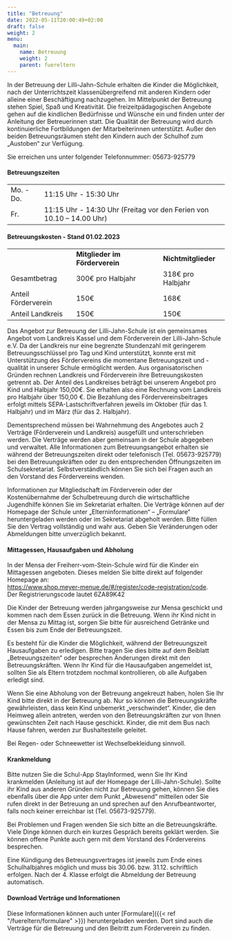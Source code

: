 ```yaml
---
title: "Betreuung"
date: 2022-05-11T20:00:49+02:00
draft: false
weight: 2
menu:
  main:
    name: Betreuung
    weight: 2
    parent: fuereltern
---
```


In der Betreuung der Lilli-Jahn-Schule erhalten die Kinder die Möglichkeit, nach der Unterrichtszeit klassenübergreifend mit anderen Kindern oder alleine einer Beschäftigung nachzugehen. Im Mittelpunkt der Betreuung stehen Spiel, Spaß und Kreativität. Die freizeitpädagogischen Angebote gehen auf die kindlichen Bedürfnisse und Wünsche ein und finden unter der Anleitung der Betreuerinnen statt. Die Qualität der Betreuung wird durch kontinuierliche Fortbildungen der Mitarbeiterinnen unterstützt. Außer den beiden Betreuungsräumen steht den Kindern auch der Schulhof zum „Austoben“ zur Verfügung.

Sie erreichen uns unter folgender Telefonnummer: 05673-925779

#### Betreuungszeiten

<table class="table table-sm  table-bordered">
<tbody>
<tr>
  <td>Mo. - Do.</td>
  <td>11:15 Uhr - 15:30 Uhr</td>
</tr>
<tr>
  <td>Fr.</td>
  <td>11:15 Uhr - 14:30 Uhr  
  (Freitag vor den Ferien von 10.10 – 14.00 Uhr)</td>
</tr>
</tbody>
</table>

#### Betreuungskosten - Stand 01.02.2023

<table class="table">
<tr>
  <td>&nbsp;</td>
  <td class="word-wrap"><b>Mitglieder im Förderverein</b></td>
  <td><b>Nichtmitglieder</b></td>
</tr>
<tr>
  <td>Gesamtbetrag</td>
  <td>300€ pro Halbjahr</td>
  <td>318€ pro Halbjahr</td>
</tr>
<tr>
  <td class="word-wrap">Anteil Förderverein</td>
  <td>150€</td>
  <td>168€</td>
</tr>
<tr>
  <td class="word-wrap">Anteil Landkreis</td>
  <td>150€</td>
  <td>150€</td>
</tr>
</table>

Das Angebot zur Betreuung der Lilli-Jahn-Schule ist ein gemeinsames Angebot vom Landkreis Kassel und dem Förderverein der Lilli-Jahn-Schule e.V. Da der Landkreis nur eine begrenzte Stundenzahl mit geringerem Betreuungsschlüssel pro Tag und Kind unterstützt, konnte erst mit Unterstützung des Fördervereins die momentane Betreuungszeit und -qualität in unserer Schule ermöglicht werden.
Aus organisatorischen Gründen rechnen Landkreis und Förderverein ihre Betreuungskosten getrennt ab. Der Anteil des Landkreises beträgt bei unserem Angebot pro Kind und Halbjahr 150,00€. Sie erhalten also eine Rechnung vom Landkreis pro Halbjahr über 150,00 €.
Die Bezahlung des Fördervereinsbeitrages erfolgt mittels SEPA-Lastschriftverfahren jeweils im Oktober (für das 1. Halbjahr) und im März (für das 2. Halbjahr).

Dementsprechend müssen bei Wahrnehmung des Angebotes auch 2 Verträge (Förderverein und Landkreis) ausgefüllt und unterschrieben werden. Die Verträge werden aber gemeinsam in der Schule abgegeben und verwaltet.
Alle Informationen zum Betreuungsangebot erhalten sie während der Betreuungszeiten direkt oder telefonisch (Tel. 05673-925779) bei den Betreuungskräften oder zu den entsprechenden Öffnungszeiten im Schulsekretariat. Selbstverständlich können Sie sich bei Fragen auch an den Vorstand des Fördervereins wenden.

Informationen zur Mitgliedschaft im Förderverein oder der Kostenübernahme der Schulbetreuung durch die wirtschaftliche Jugendhilfe können Sie im Sekretariat erhalten.
Die Verträge können auf der Homepage der Schule unter „Elterninformationen“ – „Formulare“ heruntergeladen werden oder im Sekretariat abgeholt werden. Bitte füllen Sie den Vertrag vollständig und wahr aus. Geben Sie Veränderungen oder Abmeldungen bitte unverzüglich bekannt.

#### Mittagessen, Hausaufgaben und Abholung

In der Mensa der Freiherr-vom-Stein-Schule wird für die Kinder ein Mittagessen angeboten. Dieses melden Sie bitte direkt auf folgender Homepage an:  
<a href="https://www.shop.meyer-menue.de/#/register/code-registration/code" target="_blank">https://www.shop.meyer-menue.de/#/register/code-registration/code</a>.  
Der Registrierungscode lautet 6ZA89K42

Die Kinder der Betreuung werden jahrgangsweise zur Mensa geschickt und kommen nach dem Essen zurück in die Betreuung. Wenn ihr Kind nicht in der Mensa zu Mittag ist, sorgen Sie bitte für ausreichend Getränke und Essen bis zum Ende der Betreuungszeit.

Es besteht für die Kinder die Möglichkeit, während der Betreuungszeit Hausaufgaben zu erledigen. Bitte tragen Sie dies bitte auf dem Beiblatt „Betreuungszeiten“ oder besprechen Änderungen direkt mit den Betreuungskräften. Wenn Ihr Kind für die Hausaufgaben angemeldet ist, sollten Sie als Eltern trotzdem nochmal kontrollieren, ob alle Aufgaben erledigt sind.

Wenn Sie eine Abholung von der Betreuung angekreuzt haben, holen Sie Ihr Kind bitte direkt in der Betreuung ab. Nur so können die Betreuungskräfte gewährleisten, dass kein Kind unbemerkt „verschwindet“.
Kinder, die den Heimweg allein antreten, werden von den Betreuungskräften zur von Ihnen gewünschten Zeit nach Hause geschickt. Kinder, die mit dem Bus nach Hause fahren, werden zur Bushaltestelle geleitet.

Bei Regen- oder Schneewetter ist Wechselbekleidung sinnvoll.

#### Krankmeldung

Bitte nutzen Sie die Schul-App StayInformed, wenn Sie Ihr Kind krankmelden (Anleitung ist auf der Homepage der Lilli-Jahn-Schule). Sollte ihr Kind aus anderen Gründen nicht zur Betreuung gehen, können Sie dies ebenfalls über die App unter dem Punkt „Abwesend“ mitteilen oder Sie rufen direkt in der Betreuung an und sprechen auf den Anrufbeantworter, falls noch keiner erreichbar ist (Tel. 05673-925779).

Bei Problemen und Fragen wenden Sie sich bitte an die Betreuungskräfte. Viele Dinge können durch ein kurzes Gespräch bereits geklärt werden. Sie können offene Punkte auch gern mit dem Vorstand des Fördervereins besprechen.

Eine Kündigung des Betreuungsvertrages ist jeweils zum Ende eines Schulhalbjahres möglich und muss bis 30.06. bzw. 31.12. schriftlich erfolgen. Nach der 4. Klasse erfolgt die Abmeldung der Betreuung automatisch.

#### Download Verträge und Informationen

Diese Informationen können auch unter [Formulare]({{< ref "/fuereltern/formulare" >}}) heruntergeladen werden. Dort sind auch die Verträge für die Betreuung und den Beitritt zum Förderverein zu finden.
